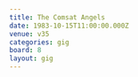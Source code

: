 ```yaml
---
title: The Comsat Angels
date: 1983-10-15T11:00:00.000Z
venue: v35
categories: gig
board: 8
layout: gig
---
```

